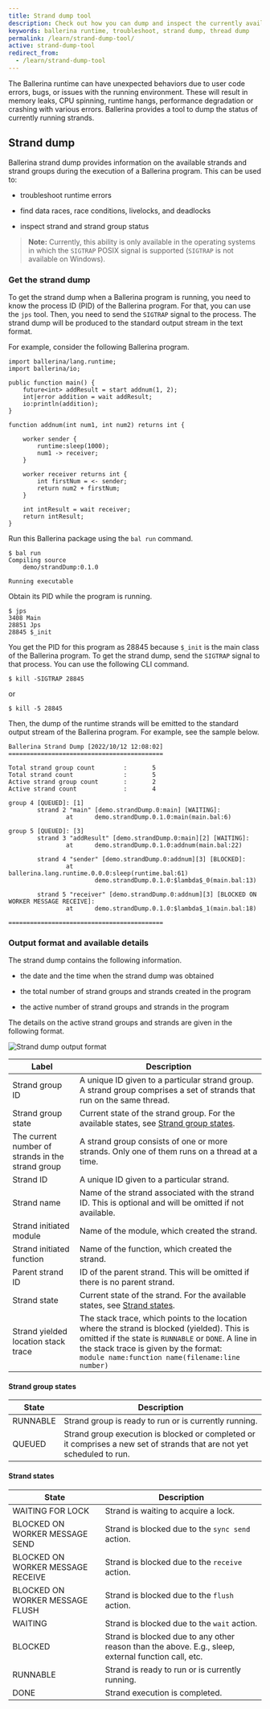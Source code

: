 ```yaml
---
title: Strand dump tool
description: Check out how you can dump and inspect the currently available strands of a Ballerina program.
keywords: ballerina runtime, troubleshoot, strand dump, thread dump
permalink: /learn/strand-dump-tool/
active: strand-dump-tool
redirect_from:
  - /learn/strand-dump-tool
---
```


The Ballerina runtime can have unexpected behaviors due to user code errors, bugs, or issues with the running environment. 
These will result in memory leaks, CPU spinning, runtime hangs, performance degradation or crashing with various errors. 
Ballerina provides a tool to dump the status of currently running strands.

## Strand dump

Ballerina strand dump provides information on the available strands and strand groups during the execution of 
a Ballerina program. This can be used to:

- troubleshoot runtime errors

- find data races, race conditions, livelocks, and deadlocks

- inspect strand and strand group status

>**Note:** Currently, this ability is only available in the operating systems in which the `SIGTRAP` POSIX signal is 
supported (`SIGTRAP` is not available on Windows).

### Get the strand dump

To get the strand dump when a Ballerina program is running, you need to know the process ID (PID) of the Ballerina 
program. For that, you can use the `jps` tool. Then, you need to send the `SIGTRAP` signal to the process. The strand 
dump will be produced to the standard output stream in the text format.

For example, consider the following Ballerina program.
```ballerina
import ballerina/lang.runtime;
import ballerina/io;

public function main() {
    future<int> addResult = start addnum(1, 2);
    int|error addition = wait addResult;
    io:println(addition);
}

function addnum(int num1, int num2) returns int {

    worker sender {
        runtime:sleep(1000);
        num1 -> receiver;
    }

    worker receiver returns int {
        int firstNum = <- sender;
        return num2 + firstNum;
    }

    int intResult = wait receiver;
    return intResult;
}
```

Run this Ballerina package using the `bal run` command.
```
$ bal run
Compiling source
	demo/strandDump:0.1.0

Running executable
```

Obtain its PID while the program is running.
```
$ jps
3408 Main
28851 Jps
28845 $_init
```

You get the PID for this program as 28845 because `$_init` is the main class of the Ballerina program. 
To get the strand dump, send the `SIGTRAP` signal to that process. You can use the following CLI command.
```
$ kill -SIGTRAP 28845
```
or
```
$ kill -5 28845
```

Then, the dump of the runtime strands will be emitted to the standard output stream of the Ballerina program. 
For example, see the sample below.
```text
Ballerina Strand Dump [2022/10/12 12:08:02]
===========================================

Total strand group count        :       5
Total strand count              :       5
Active strand group count       :       2
Active strand count             :       4

group 4 [QUEUED]: [1]
        strand 2 "main" [demo.strandDump.0:main] [WAITING]:
                at      demo.strandDump.0.1.0:main(main.bal:6)

group 5 [QUEUED]: [3]
        strand 3 "addResult" [demo.strandDump.0:main][2] [WAITING]:
                at      demo.strandDump.0.1.0:addnum(main.bal:22)

        strand 4 "sender" [demo.strandDump.0:addnum][3] [BLOCKED]:
                at      ballerina.lang.runtime.0.0.0:sleep(runtime.bal:61)
                        demo.strandDump.0.1.0:$lambda$_0(main.bal:13)

        strand 5 "receiver" [demo.strandDump.0:addnum][3] [BLOCKED ON WORKER MESSAGE RECEIVE]:
                at      demo.strandDump.0.1.0:$lambda$_1(main.bal:18)

===========================================
```

### Output format and available details

The strand dump contains the following information.

- the date and the time when the strand dump was obtained

- the total number of strand groups and strands created in the program

- the active number of strand groups and strands in the program

The details on the active strand groups and strands are given in the following format.

![Strand dump output format](/learn/images/strand-dump-output-format.svg "Strand dump output format")

Label | Description
-- | --
Strand group ID | A unique ID given to a particular strand group. A strand group comprises a set of strands that run on the same thread.
Strand group state | Current state of the strand group. For the available states, see [Strand group states](/learn/strand-dump-tool/#strand-group-states).
The current number of strands in the strand group | A strand group consists of one or more strands. Only one of them runs on a thread at a time.
Strand ID | A unique ID given to a particular strand.
Strand name | Name of the strand associated with the strand ID. This is optional and will be omitted if not available.
Strand initiated module | Name of the module, which created the strand.
Strand initiated function | Name of the function, which created the strand.
Parent strand ID | ID of the parent strand. This will be omitted if there is no parent strand.
Strand state | Current state of the strand. For the available states, see [Strand states](/learn/strand-dump-tool/#strand-states).
Strand yielded location stack trace | The stack trace, which points to the location where the strand is blocked (yielded). This is omitted if the state is `RUNNABLE` or `DONE`. A line in the stack trace is given by the format: <br />`module name:function name(filename:line number)`

#### Strand group states

State | Description
-- | --
RUNNABLE | Strand group is ready to run or is currently running.
QUEUED | Strand group execution is blocked or completed or it comprises a new set of strands that are not yet scheduled to run.

#### Strand states

State | Description
-- | --
WAITING FOR LOCK | Strand is waiting to acquire a lock.
BLOCKED ON WORKER MESSAGE SEND | Strand is blocked due to the `sync send` action.
BLOCKED ON WORKER MESSAGE RECEIVE | Strand is blocked due to the `receive` action.
BLOCKED ON WORKER MESSAGE FLUSH | Strand is blocked due to the `flush` action.
WAITING | Strand is blocked due to the `wait` action.
BLOCKED | Strand is blocked due to any other reason than the above. E.g., sleep, external function call, etc.
RUNNABLE | Strand is ready to run or is currently running.
DONE | Strand execution is completed.

